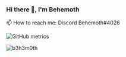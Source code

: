 ### Hi there 👋, I'm Behemoth


📫 How to reach me: Discord Behemoth#4026 


![GitHub metrics](https://metrics.lecoq.io/b3h3m0th)
<p><img align="left" src="https://github-readme-stats.vercel.app/api/top-langs?username=b3h3m0th&show_icons=true&locale=en&layout=compact" alt="b3h3m0th" /></p>
